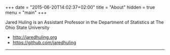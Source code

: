 +++
date = "2015-06-20T14:02:37+02:00"
title = "About"
hidden = true
menu = "main"
+++

Jared Huling is an Assistant Professor in the Department of Statistics at The Ohio State University

- <http://jaredhuling.org>
- <https://github.com/jaredhuling>

***

